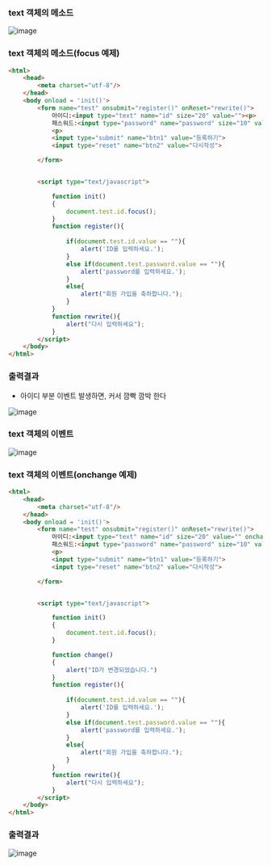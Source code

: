 ### text 객체의 메소드
![image](https://user-images.githubusercontent.com/82345970/165871896-5c754aee-a5a8-4262-9c18-1d6e886f3743.png)

### text 객체의 메소드(focus 예제)
```html
<html>
    <head>
        <meta charset="utf-8"/>
    </head>
    <body onload = 'init()'> 
        <form name="test" onsubmit="register()" onReset="rewrite()">
            아이디:<input type="text" name="id" size="20" value=""><p>
            패스워드:<input type="password" name="password" size="10" value="">
            <p>
            <input type="submit" name="btn1" value="등록하기">
            <input type="reset" name="btn2" value="다시작성">

        </form>


        <script type="text/javascript">

            function init()
            {
                document.test.id.focus();
            }
            function register(){
                
                if(document.test.id.value == ""){
                    alert('ID를 입력하세요.');
                }
                else if(document.test.password.value == ""){
                    alert('password를 입력하세요.');
                }
                else{
                    alert("회원 가입을 축하합니다.");
                }
            }
            function rewrite(){
                alert("다시 입력하세요");
            }
        </script>
    </body>
</html>
```

### 출력결과
- 아이디 부분 이벤트 발생하면, 커서 깜빡 깜박 한다
 
![image](https://user-images.githubusercontent.com/82345970/165872453-f95c1edc-c9e3-4d85-9eaa-3dfc5d34319c.png)

### text 객체의 이벤트
![image](https://user-images.githubusercontent.com/82345970/165872827-645febd8-9364-4da9-b426-a7a3c345d0ff.png)

### text 객체의 이벤트(onchange 예제)
```html
<html>
    <head>
        <meta charset="utf-8"/>
    </head>
    <body onload = 'init()'> 
        <form name="test" onsubmit="register()" onReset="rewrite()">
            아이디:<input type="text" name="id" size="20" value="" onchange="change()"><p>
            패스워드:<input type="password" name="password" size="10" value="">
            <p>
            <input type="submit" name="btn1" value="등록하기">
            <input type="reset" name="btn2" value="다시작성">

        </form>


        <script type="text/javascript">

            function init()
            {
                document.test.id.focus();
            }

            function change()
            {
                alert("ID가 변경되었습니다.")
            }
            function register(){
                
                if(document.test.id.value == ""){
                    alert('ID를 입력하세요.');
                }
                else if(document.test.password.value == ""){
                    alert('password를 입력하세요.');
                }
                else{
                    alert("회원 가입을 축하합니다.");
                }
            }
            function rewrite(){
                alert("다시 입력하세요");
            }
        </script>
    </body>
</html>
```

### 출력결과
![image](https://user-images.githubusercontent.com/82345970/165872893-8819a200-0840-4132-bbdb-90b22de5dc4b.png)

